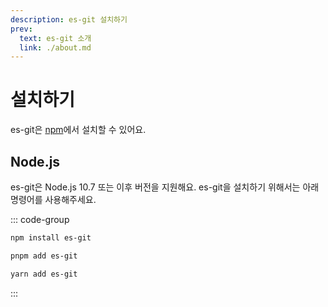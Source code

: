 ```yaml
---
description: es-git 설치하기
prev:
  text: es-git 소개
  link: ./about.md
---
```


# 설치하기

es-git은 [npm](https://npmjs.com/package/es-git)에서 설치할 수 있어요.

## Node.js

es-git은 Node.js 10.7 또는 이후 버전을 지원해요. es-git을 설치하기 위해서는 아래 명령어를 사용해주세요.

::: code-group

```sh [npm]
npm install es-git
```

```sh [pnpm]
pnpm add es-git
```

```sh [yarn]
yarn add es-git
```

:::
